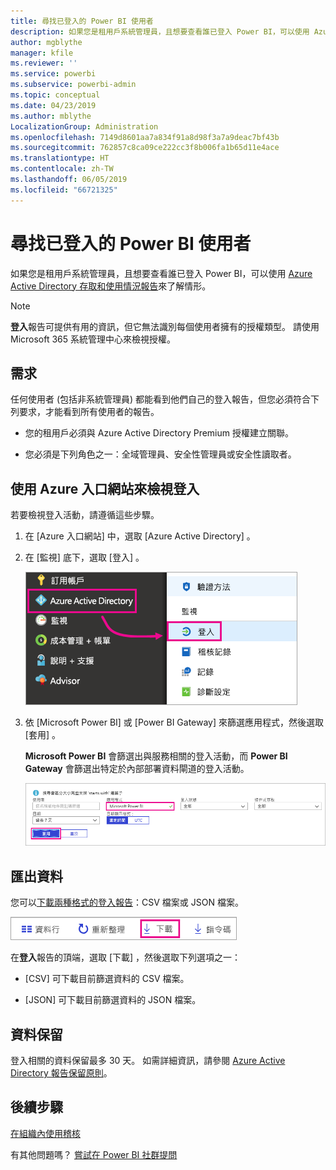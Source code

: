 ```yaml
---
title: 尋找已登入的 Power BI 使用者
description: 如果您是租用戶系統管理員，且想要查看誰已登入 Power BI，可以使用 Azure Active Directory 存取和使用情況報告來了解情形。
author: mgblythe
manager: kfile
ms.reviewer: ''
ms.service: powerbi
ms.subservice: powerbi-admin
ms.topic: conceptual
ms.date: 04/23/2019
ms.author: mblythe
LocalizationGroup: Administration
ms.openlocfilehash: 7149d8601aa7a834f91a8d98f3a7a9deac7bf43b
ms.sourcegitcommit: 762857c8ca09ce222cc3f8b006fa1b65d11e4ace
ms.translationtype: HT
ms.contentlocale: zh-TW
ms.lasthandoff: 06/05/2019
ms.locfileid: "66721325"
---
```

# <a name="find-power-bi-users-that-have-signed-in"></a>尋找已登入的 Power BI 使用者

如果您是租用戶系統管理員，且想要查看誰已登入 Power BI，可以使用 [Azure Active Directory 存取和使用情況報告](/azure/active-directory/reports-monitoring/concept-sign-ins)來了解情形。

> [!NOTE]
> **登入**報告可提供有用的資訊，但它無法識別每個使用者擁有的授權類型。 請使用 Microsoft 365 系統管理中心來檢視授權。

## <a name="requirements"></a>需求

任何使用者 (包括非系統管理員) 都能看到他們自己的登入報告，但您必須符合下列要求，才能看到所有使用者的報告。

* 您的租用戶必須與 Azure Active Directory Premium 授權建立關聯。

* 您必須是下列角色之一：全域管理員、安全性管理員或安全性讀取者。

## <a name="use-the-azure-portal-to-view-sign-ins"></a>使用 Azure 入口網站來檢視登入

若要檢視登入活動，請遵循這些步驟。

1. 在 [Azure 入口網站]  中，選取 [Azure Active Directory]  。

1. 在 [監視]  底下，選取 [登入]  。
   
    ![醒目提示 [Azure Active Directory] 和 [登入] 選項的 Azure UI 螢幕擷取畫面。](media/service-admin-access-usage/azure-portal-sign-ins.png)

1. 依 [Microsoft Power BI]  或 [Power BI Gateway]  來篩選應用程式，然後選取 [套用]  。

    **Microsoft Power BI** 會篩選出與服務相關的登入活動，而 **Power BI Gateway** 會篩選出特定於內部部署資料閘道的登入活動。
   
    ![醒目提示 [應用程式] 欄位的登入篩選螢幕擷取畫面。](media/service-admin-access-usage/sign-in-filter.png)

## <a name="export-the-data"></a>匯出資料

您可以[下載兩種格式的登入報告](/azure/active-directory/reports-monitoring/quickstart-download-sign-in-report)：CSV 檔案或 JSON 檔案。

![[下載] 按鈕的螢幕擷取畫面。](media/service-admin-access-usage/download-sign-in-data-csv.png)

在**登入**報告的頂端，選取 [下載]  ，然後選取下列選項之一：

* [CSV]  可下載目前篩選資料的 CSV 檔案。

* [JSON]  可下載目前篩選資料的 JSON 檔案。

## <a name="data-retention"></a>資料保留

登入相關的資料保留最多 30 天。 如需詳細資訊，請參閱 [Azure Active Directory 報告保留原則](/azure/active-directory/reports-monitoring/reference-reports-data-retention)。

## <a name="next-steps"></a>後續步驟

[在組織內使用稽核](service-admin-auditing.md)

有其他問題嗎？ [嘗試在 Power BI 社群提問](https://community.powerbi.com/)